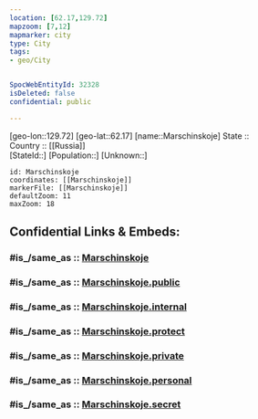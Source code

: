 ```yaml
---
location: [62.17,129.72] 
mapzoom: [7,12] 
mapmarker: city 
type: City
tags:
- geo/City


SpocWebEntityId: 32328
isDeleted: false
confidential: public

---
```

[geo-lon::129.72] 
[geo-lat::62.17] 
[name::Marschinskoje] 
State ::  
Country :: [[Russia]]  
[StateId::] 
[Population::] 
[Unknown::] 


```leaflet
id: Marschinskoje
coordinates: [[Marschinskoje]] 
markerFile: [[Marschinskoje]] 
defaultZoom: 11 
maxZoom: 18
```


## Confidential Links & Embeds: 

### #is_/same_as :: [Marschinskoje](/_Standards/Earth/Continent/Asia/Asia~North/Asia~NorthEast/Sakha(Yakutia)~Republic/City/Marschinskoje.md) 

### #is_/same_as :: [Marschinskoje.public](/_public/Earth/Continent/Asia/Asia~North/Asia~NorthEast/Sakha(Yakutia)~Republic/City/Marschinskoje.public.md) 

### #is_/same_as :: [Marschinskoje.internal](/_internal/Earth/Continent/Asia/Asia~North/Asia~NorthEast/Sakha(Yakutia)~Republic/City/Marschinskoje.internal.md) 

### #is_/same_as :: [Marschinskoje.protect](/_protect/Earth/Continent/Asia/Asia~North/Asia~NorthEast/Sakha(Yakutia)~Republic/City/Marschinskoje.protect.md) 

### #is_/same_as :: [Marschinskoje.private](/_private/Earth/Continent/Asia/Asia~North/Asia~NorthEast/Sakha(Yakutia)~Republic/City/Marschinskoje.private.md) 

### #is_/same_as :: [Marschinskoje.personal](/_personal/Earth/Continent/Asia/Asia~North/Asia~NorthEast/Sakha(Yakutia)~Republic/City/Marschinskoje.personal.md) 

### #is_/same_as :: [Marschinskoje.secret](/_secret/Earth/Continent/Asia/Asia~North/Asia~NorthEast/Sakha(Yakutia)~Republic/City/Marschinskoje.secret.md)

